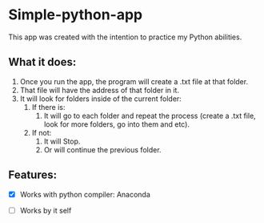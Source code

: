 # Simple-python-app
This app was created with the intention to practice my Python abilities.

## What it does:

1.  Once you run the app, the program will create a .txt file at that folder.
2.  That file will have the address of that folder in it.
3.  It will look for folders inside of the current folder: 
    1. If there is: 
        1. It will go to each folder and repeat the process (create a .txt file, look for more folders, go into them and etc).
    3. If not:
        1. It will Stop.
        2. Or will continue the previous folder.
   
## Features:
- [x] Works with python compiler: Anaconda
- [ ] Works by it self

